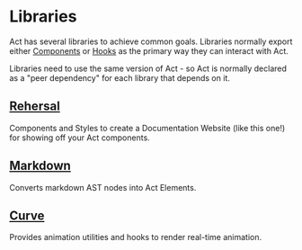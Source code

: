 # Libraries

Act has several libraries to achieve common goals.
Libraries normally export either [Components]() or [Hooks]() as the primary way they can interact with Act.

Libraries need to use the same version of Act - so Act is normally declared as a "peer dependency" for each library
that depends on it.

## [Rehersal](libraries/rehersal)

Components and Styles to create a Documentation Website (like this one!) for showing off your Act components.

## [Markdown](libraries/markdown)

Converts markdown AST nodes into Act Elements.

## [Curve](libraries/curve)

Provides animation utilities and hooks to render real-time animation.